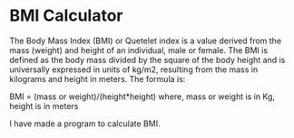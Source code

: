 # BMI Calculator

The Body Mass Index (BMI) or Quetelet index is a value derived from the mass (weight) and height of an individual, male or female. The BMI is defined as the body mass divided by the square of the body height and is universally expressed in units of kg/m2, resulting from the mass in kilograms and height in meters. The formula is:

BMI = (mass or weight)/(height\*height)
where,
mass or weight is in Kg,
height is in meters

I have made a program to calculate BMI.
